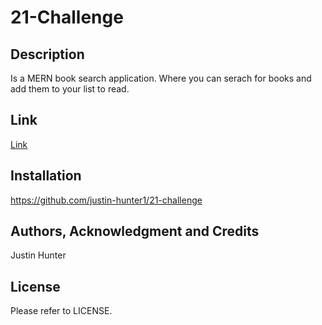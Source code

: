 # 21-Challenge 

## Description
Is a MERN book search application.  Where you can serach for books and add them to your list to read. 

## Link
[Link](https://tw01-challenge.onrender.com)


## Installation
https://github.com/justin-hunter1/21-challenge


## Authors, Acknowledgment and Credits
Justin Hunter

## License
Please refer to LICENSE.
